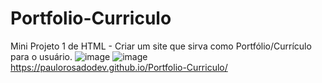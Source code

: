 # Portfolio-Curriculo
Mini Projeto 1 de HTML - Criar um site que sirva como Portfólio/Currículo para o usuário.
![image](https://github.com/paulorosadodev/Portfolio-Curriculo/assets/117609505/b693cb42-db75-4f9e-8bc0-225f95fb9cfb)
![image](https://github.com/paulorosadodev/Portfolio-Curriculo/assets/117609505/51bb313e-5c19-42e9-a57c-7bb84491a137)
https://paulorosadodev.github.io/Portfolio-Curriculo/
